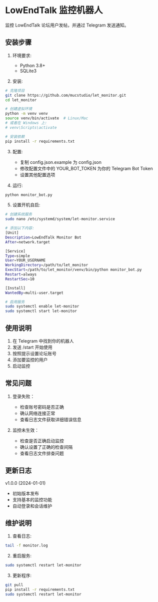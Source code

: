 # LowEndTalk 监控机器人

监控 LowEndTalk 论坛用户发帖，并通过 Telegram 发送通知。

## 安装步骤

1. 环境要求:
   - Python 3.8+
   - SQLite3

2. 安装:
```bash
# 克隆项目
git clone https://github.com/mucstudio/let_monitor.git
cd let_monitor

# 创建虚拟环境
python -m venv venv
source venv/bin/activate  # Linux/Mac
# 或者在 Windows 上:
# venv\Scripts\activate

# 安装依赖
pip install -r requirements.txt
```

3. 配置:
   - 复制 config.json.example 为 config.json
   - 修改配置文件中的 YOUR_BOT_TOKEN 为你的 Telegram Bot Token
   - 设置其他配置选项

4. 运行:
```bash
python monitor_bot.py
```

5. 设置开机自启:
```bash
# 创建系统服务
sudo nano /etc/systemd/system/let-monitor.service

# 添加以下内容:
[Unit]
Description=LowEndTalk Monitor Bot
After=network.target

[Service]
Type=simple
User=YOUR_USERNAME
WorkingDirectory=/path/to/let_monitor
ExecStart=/path/to/let_monitor/venv/bin/python monitor_bot.py
Restart=always
RestartSec=10

[Install]
WantedBy=multi-user.target

# 启用服务
sudo systemctl enable let-monitor
sudo systemctl start let-monitor
```

## 使用说明

1. 在 Telegram 中找到你的机器人
2. 发送 /start 开始使用
3. 按照提示设置论坛账号
4. 添加要监控的用户
5. 启动监控

## 常见问题

1. 登录失败：
   - 检查账号密码是否正确
   - 确认网络连接正常
   - 查看日志文件获取详细错误信息

2. 监控未生效：
   - 检查是否正确启动监控
   - 确认设置了正确的检查间隔
   - 查看日志文件排查问题

## 更新日志

v1.0.0 (2024-01-01)
- 初始版本发布
- 支持基本的监控功能
- 自动登录和会话维护

## 维护说明

1. 查看日志:
```bash
tail -f monitor.log
```

2. 重启服务:
```bash
sudo systemctl restart let-monitor
```

3. 更新程序:
```bash
git pull
pip install -r requirements.txt
sudo systemctl restart let-monitor
```
